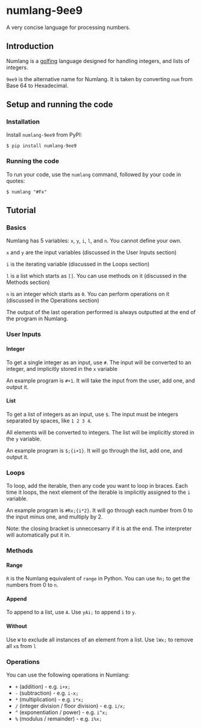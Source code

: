 # numlang-9ee9
A very concise language for processing numbers.

## Introduction

Numlang is a [golfing](https://en.wikipedia.org/wiki/Code_golf) language designed for handling integers, and lists of integers.

`9ee9` is the alternative name for Numlang. It is taken by converting `num` from Base 64 to Hexadecimal.

## Setup and running the code

### Installation

Install `numlang-9ee9` from PyPI:

```
$ pip install numlang-9ee9
```

### Running the code

To run your code, use the `numlang` command, followed by your code in quotes:

```
$ numlang "#Fx"
```

## Tutorial

### Basics

Numlang has 5 variables: `x`, `y`, `i`, `l`, and `n`. You cannot define your own.

`x` and `y` are the input variables (discussed in the User Inputs section)

`i` is the iterating variable (discussed in the Loops section)

`l` is a list which starts as `[]`. You can use methods on it (discussed in the Methods section)

`n` is an integer which starts as `0`. You can perform operations on it (discussed in the Operations section)

The output of the last operation performed is always outputted at the end of the program in Numlang.

### User Inputs

#### Integer

To get a single integer as an input, use `#`.
The input will be converted to an integer, and implicitly stored in the `x` variable

An example program is `#+1`. It will take the input from the user, add one, and output it.

#### List

To get a list of integers as an input, use `$`.
The input must be integers separated by spaces, like `1 2 3 4`.

All elements will be converted to integers. The list will be implicitly stored in the `y` variable.

An example program is `$;{i+1}`. It will go through the list, add one, and output it.

### Loops

To loop, add the iterable, then any code you want to loop in braces.
Each time it loops, the next element of the iterable is implicitly assigned to the `i` variable.

An example program is `#Rx;{i*2}`. It will go through each number from 0 to the input minus one, and multiply by 2.

Note: the closing bracket is unneccesarry if it is at the end. The interpreter will automatically put it in.

### Methods

#### Range

`R` is the Numlang equivalent of `range` in Python. You can use `Rn;` to get the numbers from 0 to `n`.

#### Append

To append to a list, use `A`. Use `yAi;` to append `i` to `y`.

#### Without

Use `W` to exclude all instances of an element from a list. Use `lWx;` to remove all `x`s from `l`

### Operations

You can use the following operations in Numlang:

* `+` (addition) - e.g. `i+x;`
* `-` (subtraction) - e.g. `i-x;`
* `*` (multiplication) - e.g. `i*x;`
* `/` (integer division / floor division) - e.g. `i/x;`
* `^` (exponentiation / power) - e.g. `i^x;`
* `%` (modulus / remainder) - e.g. `i%x;`

